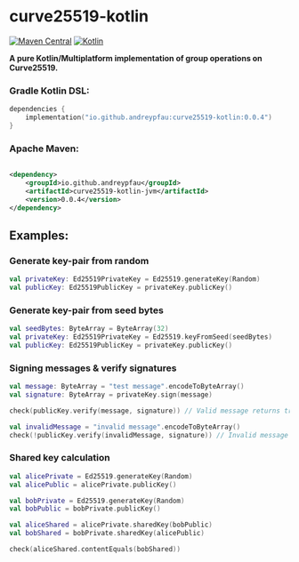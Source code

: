 # curve25519-kotlin

[![Maven Central](https://img.shields.io/maven-central/v/io.github.andreypfau/curve25519-kotlin.svg?label=Maven%20Central)](https://search.maven.org/artifact/io.github.andreypfau/curve25519-kotlin)
[![Kotlin](https://img.shields.io/badge/kotlin-1.7.20-blue.svg?logo=kotlin)](http://kotlinlang.org)

**A pure Kotlin/Multiplatform implementation of group operations on Curve25519.**

### Gradle Kotlin DSL:

```kotlin
dependencies {
    implementation("io.github.andreypfau:curve25519-kotlin:0.0.4")
}
```

### Apache Maven:

```xml

<dependency>
    <groupId>io.github.andreypfau</groupId>
    <artifactId>curve25519-kotlin-jvm</artifactId>
    <version>0.0.4</version>
</dependency>
```

## Examples:

### Generate key-pair from random

```kotlin
val privateKey: Ed25519PrivateKey = Ed25519.generateKey(Random)
val publicKey: Ed25519PublicKey = privateKey.publicKey()
```

### Generate key-pair from seed bytes

```kotlin
val seedBytes: ByteArray = ByteArray(32)
val privateKey: Ed25519PrivateKey = Ed25519.keyFromSeed(seedBytes)
val publicKey: Ed25519PublicKey = privateKey.publicKey() 
```

### Signing messages & verify signatures

```kotlin
val message: ByteArray = "test message".encodeToByteArray()
val signature: ByteArray = privateKey.sign(message)

check(publicKey.verify(message, signature)) // Valid message returns true

val invalidMessage = "invalid message".encodeToByteArray()
check(!publicKey.verify(invalidMessage, signature)) // Invalid message returns false
```

### Shared key calculation

```kotlin
val alicePrivate = Ed25519.generateKey(Random)
val alicePublic = alicePrivate.publicKey()

val bobPrivate = Ed25519.generateKey(Random)
val bobPublic = bobPrivate.publicKey()

val aliceShared = alicePrivate.sharedKey(bobPublic)
val bobShared = bobPrivate.sharedKey(alicePublic)

check(aliceShared.contentEquals(bobShared))
```
